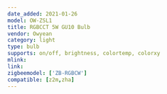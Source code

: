 ```yaml
---
date_added: 2021-01-26
model: OW-ZSL1
title: RGBCCT 5W GU10 Bulb
vendor: Owyean 
category: light
type: bulb
supports: on/off, brightness, colortemp, colorxy
mlink: 
link:
zigbeemodel: ['ZB-RGBCW']
compatible: [z2m,zha]
---
```

